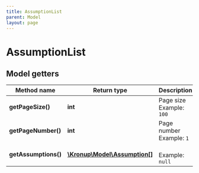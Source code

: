 ```yaml
---
title: AssumptionList
parent: Model
layout: page
---
```


# AssumptionList

## Model getters

Method name | Return type | Description
------------ | ------------- | -------------
**getPageSize()** | **int** | Page size <br>Example: `100` 
**getPageNumber()** | **int** | Page number <br>Example: `1` 
**getAssumptions()** | [**\Kronup\Model\Assumption[]**](../Assumption) |  <br>Example: `null` 

